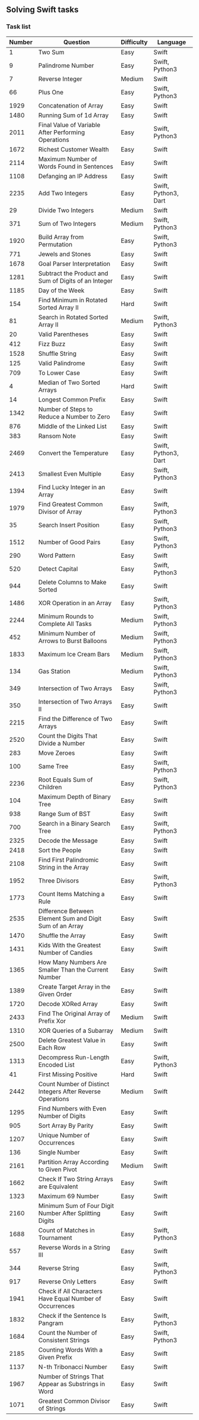 ## Solving Swift tasks

### Task list

| Number | Question | Difficulty | Language |
| - | ------------------ | ---------- | ---------- |
| 1 | Two Sum | Easy | Swift |
| 9 | Palindrome Number | Easy | Swift, Python3 |
| 7 | Reverse Integer | Medium | Swift |
| 66 | Plus One | Easy | Swift, Python3 |
| 1929 | Concatenation of Array | Easy | Swift |
| 1480 | Running Sum of 1d Array | Easy | Swift |
| 2011 | Final Value of Variable After Performing Operations | Easy | Swift, Python3 |
| 1672 | Richest Customer Wealth | Easy | Swift |
| 2114 | Maximum Number of Words Found in Sentences | Easy | Swift |
| 1108 | Defanging an IP Address | Easy | Swift |
| 2235 | Add Two Integers | Easy | Swift, Python3, Dart | Swift |
| 29 | Divide Two Integers | Medium | Swift |
| 371 | Sum of Two Integers | Medium | Swift, Python3 |
| 1920 | Build Array from Permutation | Easy | Swift, Python3 |
| 771 | Jewels and Stones | Easy | Swift |
| 1678 | Goal Parser Interpretation | Easy | Swift |
| 1281 | Subtract the Product and Sum of Digits of an Integer | Easy | Swift |
| 1185 | Day of the Week | Easy | Swift |
| 154 | Find Minimum in Rotated Sorted Array II | Hard | Swift |
| 81 | Search in Rotated Sorted Array II | Medium | Swift, Python3 |
| 20 | Valid Parentheses | Easy | Swift |
| 412 | Fizz Buzz | Easy | Swift |
| 1528 | Shuffle String | Easy | Swift |
| 125 | Valid Palindrome | Easy | Swift |
| 709 | To Lower Case | Easy | Swift |
| 4 | Median of Two Sorted Arrays | Hard | Swift |
| 14 | Longest Common Prefix | Easy | Swift |
| 1342 | Number of Steps to Reduce a Number to Zero | Easy | Swift |
| 876 | Middle of the Linked List | Easy | Swift |
| 383 | Ransom Note | Easy | Swift |
| 2469 | Convert the Temperature | Easy | Swift, Python3, Dart |
| 2413 | Smallest Even Multiple | Easy | Swift, Python3 |
| 1394 | Find Lucky Integer in an Array | Easy | Swift |
| 1979 | Find Greatest Common Divisor of Array | Easy | Swift, Python3 |
| 35 | Search Insert Position | Easy | Swift, Python3 |
| 1512 | Number of Good Pairs | Easy | Swift, Python3 |
| 290 | Word Pattern | Easy | Swift |
| 520 | Detect Capital | Easy | Swift, Python3 |
| 944 | Delete Columns to Make Sorted | Easy | Swift |
| 1486 | XOR Operation in an Array | Easy | Swift, Python3 |
| 2244 | Minimum Rounds to Complete All Tasks | Medium | Swift, Python3 |
| 452 | Minimum Number of Arrows to Burst Balloons | Medium | Swift, Python3 |
| 1833 | Maximum Ice Cream Bars | Medium | Swift, Python3 |
| 134 | Gas Station | Medium | Swift, Python3 |
| 349 | Intersection of Two Arrays | Easy | Swift, Python3 |
| 350 | Intersection of Two Arrays II | Easy | Swift |
| 2215 | Find the Difference of Two Arrays | Easy | Swift |
| 2520 | Count the Digits That Divide a Number | Easy | Swift |
| 283 | Move Zeroes | Easy | Swift |
| 100 | Same Tree | Easy | Swift, Python3 |
| 2236 | Root Equals Sum of Children | Easy | Swift, Python3 |
| 104 | Maximum Depth of Binary Tree | Easy | Swift |
| 938 | Range Sum of BST | Easy | Swift |
| 700 | Search in a Binary Search Tree | Easy | Swift, Python3 |
| 2325 | Decode the Message | Easy | Swift |
| 2418 | Sort the People | Easy | Swift |
| 2108 | Find First Palindromic String in the Array | Easy | Swift |
| 1952 | Three Divisors | Easy | Swift, Python3 |
| 1773 | Count Items Matching a Rule | Easy | Swift |
| 2535 | Difference Between Element Sum and Digit Sum of an Array | Easy | Swift |
| 1470 | Shuffle the Array | Easy | Swift |
| 1431 | Kids With the Greatest Number of Candies | Easy | Swift |
| 1365 | How Many Numbers Are Smaller Than the Current Number | Easy | Swift |
| 1389 | Create Target Array in the Given Order | Easy | Swift |
| 1720 | Decode XORed Array | Easy | Swift |
| 2433 | Find The Original Array of Prefix Xor | Medium | Swift |
| 1310 | XOR Queries of a Subarray | Medium | Swift |
| 2500 | Delete Greatest Value in Each Row | Easy | Swift |
| 1313 | Decompress Run-Length Encoded List | Easy | Swift, Python3 |
| 41 | First Missing Positive | Hard | Swift |
| 2442 | Count Number of Distinct Integers After Reverse Operations | Medium | Swift |
| 1295 | Find Numbers with Even Number of Digits | Easy | Swift |
| 905 | Sort Array By Parity | Easy | Swift |
| 1207 | Unique Number of Occurrences | Easy | Swift |
| 136 | Single Number | Easy | Swift |
| 2161 | Partition Array According to Given Pivot | Medium | Swift |
| 1662 | Check If Two String Arrays are Equivalent | Easy | Swift |
| 1323 | Maximum 69 Number | Easy | Swift |
| 2160 | Minimum Sum of Four Digit Number After Splitting Digits | Easy | Swift |
| 1688 | Count of Matches in Tournament | Easy | Swift, Python3 |
| 557 | Reverse Words in a String III | Easy | Swift |
| 344 | Reverse String | Easy | Swift, Python3 |
| 917 | Reverse Only Letters | Easy | Swift |
| 1941 | Check if All Characters Have Equal Number of Occurrences | Easy | Swift |
| 1832 | Check if the Sentence Is Pangram | Easy | Swift, Python3 |
| 1684 | Count the Number of Consistent Strings | Easy | Swift, Python3 |
| 2185 | Counting Words With a Given Prefix | Easy | Swift |
| 1137 | N-th Tribonacci Number | Easy | Swift |
| 1967 | Number of Strings That Appear as Substrings in Word | Easy | Swift |
| 1071 | Greatest Common Divisor of Strings | Easy | Swift |

